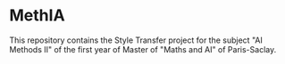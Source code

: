 # MethIA
This repository contains the Style Transfer project for the subject "AI Methods II" of the first year of Master of "Maths and AI" of Paris-Saclay.
